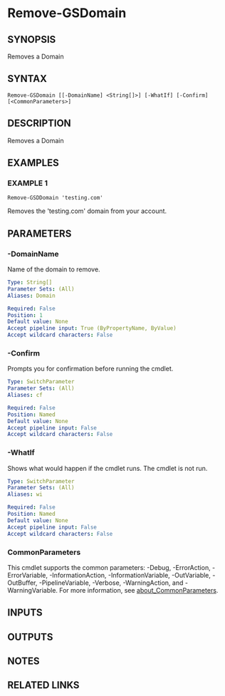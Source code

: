 # Remove-GSDomain

## SYNOPSIS
Removes a Domain

## SYNTAX

```
Remove-GSDomain [[-DomainName] <String[]>] [-WhatIf] [-Confirm] [<CommonParameters>]
```

## DESCRIPTION
Removes a Domain

## EXAMPLES

### EXAMPLE 1
```
Remove-GSDDomain 'testing.com'
```

Removes the 'testing.com' domain from your account.

## PARAMETERS

### -DomainName
Name of the domain to remove.

```yaml
Type: String[]
Parameter Sets: (All)
Aliases: Domain

Required: False
Position: 1
Default value: None
Accept pipeline input: True (ByPropertyName, ByValue)
Accept wildcard characters: False
```

### -Confirm
Prompts you for confirmation before running the cmdlet.

```yaml
Type: SwitchParameter
Parameter Sets: (All)
Aliases: cf

Required: False
Position: Named
Default value: None
Accept pipeline input: False
Accept wildcard characters: False
```

### -WhatIf
Shows what would happen if the cmdlet runs.
The cmdlet is not run.

```yaml
Type: SwitchParameter
Parameter Sets: (All)
Aliases: wi

Required: False
Position: Named
Default value: None
Accept pipeline input: False
Accept wildcard characters: False
```

### CommonParameters
This cmdlet supports the common parameters: -Debug, -ErrorAction, -ErrorVariable, -InformationAction, -InformationVariable, -OutVariable, -OutBuffer, -PipelineVariable, -Verbose, -WarningAction, and -WarningVariable. For more information, see [about_CommonParameters](http://go.microsoft.com/fwlink/?LinkID=113216).

## INPUTS

## OUTPUTS

## NOTES

## RELATED LINKS
